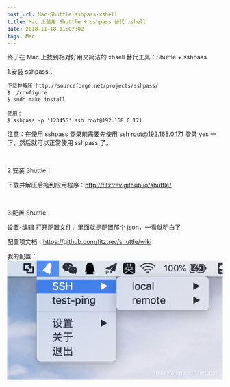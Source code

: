 ```yaml
---
post_url: Mac-Shuttle-sshpass-xshell
title: Mac 上使用 Shuttle + sshpass 替代 xshell
date: 2018-11-18 11:07:02
tags: Mac
---
```

终于在 Mac 上找到相对好用又简洁的 xhsell 替代工具：Shuttle + sshpass

1.安装 sshpass：
```
下载并解压 http://sourceforge.net/projects/sshpass/
$ ./configure
$ sudo make install
 
使用：
$ sshpass -p '123456' ssh root@192.168.0.171
```

注意：在使用 sshpass 登录前需要先使用 ssh root@192.168.0.171 登录 yes 一下，然后就可以正常使用 sshpass 了。

 

2.安装 Shuttle：

下载并解压后拖到应用程序：http://fitztrev.github.io/shuttle/

 

3.配置 Shuttle：

设置-编辑 打开配置文件，里面就是配置那个 json，一看就明白了

配置项文档：https://github.com/fitztrev/shuttle/wiki

我的配置：
![](/images/20181118141726250.png)